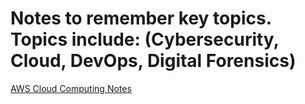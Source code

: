 # Notes to remember key topics. Topics include: (Cybersecurity, Cloud, DevOps, Digital Forensics)

[AWS Cloud Computing Notes](https://github.com/cyberjalen/my-notes/blob/main/aws%20cloud%20computing%20notes)